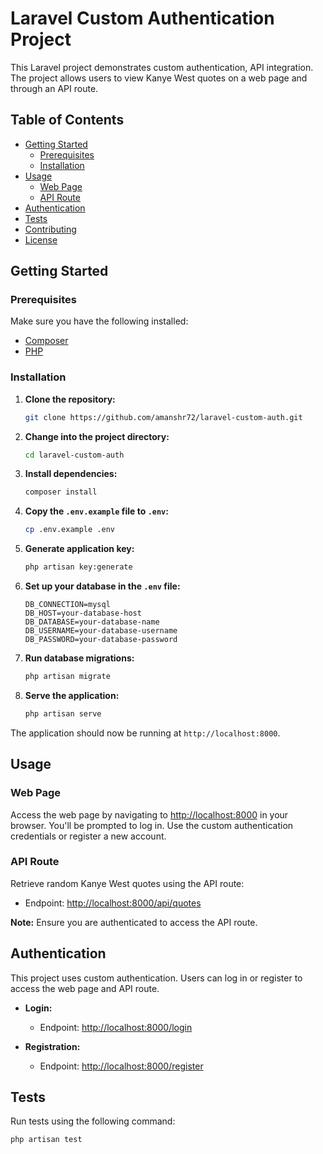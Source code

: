 # Laravel Custom Authentication Project

This Laravel project demonstrates custom authentication, API integration. The project allows users to view Kanye West quotes on a web page and through an API route.

## Table of Contents

- [Getting Started](#getting-started)
  - [Prerequisites](#prerequisites)
  - [Installation](#installation)
- [Usage](#usage)
  - [Web Page](#web-page)
  - [API Route](#api-route)
- [Authentication](#authentication)
- [Tests](#tests)
- [Contributing](#contributing)
- [License](#license)

## Getting Started

### Prerequisites

Make sure you have the following installed:

- [Composer](https://getcomposer.org/)
- [PHP](https://www.php.net/)

### Installation

1. **Clone the repository:**

    ```bash
    git clone https://github.com/amanshr72/laravel-custom-auth.git
    ```

2. **Change into the project directory:**

    ```bash
    cd laravel-custom-auth
    ```

3. **Install dependencies:**

    ```bash
    composer install
    ```

4. **Copy the `.env.example` file to `.env`:**

    ```bash
    cp .env.example .env
    ```

5. **Generate application key:**

    ```bash
    php artisan key:generate
    ```

6. **Set up your database in the `.env` file:**

    ```env
    DB_CONNECTION=mysql
    DB_HOST=your-database-host
    DB_DATABASE=your-database-name
    DB_USERNAME=your-database-username
    DB_PASSWORD=your-database-password
    ```

7. **Run database migrations:**

    ```bash
    php artisan migrate
    ```

8. **Serve the application:**

    ```bash
    php artisan serve
    ```

The application should now be running at `http://localhost:8000`.

## Usage

### Web Page

Access the web page by navigating to [http://localhost:8000](http://localhost:8000) in your browser. You'll be prompted to log in. Use the custom authentication credentials or register a new account.

### API Route

Retrieve random Kanye West quotes using the API route:

- Endpoint: [http://localhost:8000/api/quotes](http://localhost:8000/api/quotes)

**Note:** Ensure you are authenticated to access the API route.

## Authentication

This project uses custom authentication. Users can log in or register to access the web page and API route.

- **Login:**
  - Endpoint: [http://localhost:8000/login](http://localhost:8000/login)

- **Registration:**
  - Endpoint: [http://localhost:8000/register](http://localhost:8000/register)

## Tests

Run tests using the following command:

```bash
php artisan test
